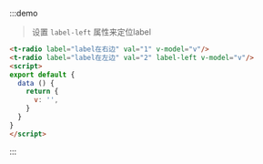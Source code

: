 :::demo
> 设置 `label-left` 属性来定位label
```html
<t-radio label="label在右边" val="1" v-model="v"/>
<t-radio label="label在左边" val="2" label-left v-model="v"/>
<script>
export default {
  data () {
    return {
      v: '',
    }
  }
}
</script>
```
:::
